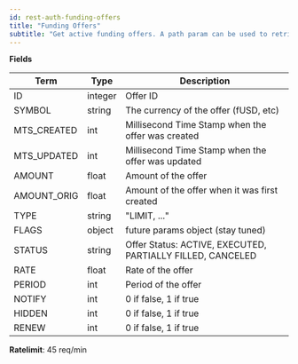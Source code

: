 ```yaml
---
id: rest-auth-funding-offers
title: "Funding Offers"
subtitle: "Get active funding offers. A path param can be used to retrieve offers in a particular currency. All offers are returned if no currency is specified."
---
```


**Fields**

Term | Type | Description
-- | -- | --
ID  |  integer  |  Offer ID
SYMBOL  |  string  |  The currency of the offer (fUSD, etc)
MTS_CREATED  |  int  |  Millisecond Time Stamp when the offer was created
MTS_UPDATED  |  int  |  Millisecond Time Stamp when the offer was updated
AMOUNT  |  float  |  Amount of the offer
AMOUNT_ORIG  |  float  |  Amount of the offer when it was first created
TYPE  |  string  | "LIMIT, ..."
FLAGS  |  object  |  future params object (stay tuned)
STATUS  |  string  | Offer Status: ACTIVE, EXECUTED, PARTIALLY FILLED, CANCELED
RATE  |  float  |  Rate of the offer
PERIOD  |  int  |  Period of the offer
NOTIFY  |  int  |  0 if false, 1 if true
HIDDEN  |  int  |  0 if false, 1 if true
RENEW  |  int  |  0 if false, 1 if true

**Ratelimit**: 45 req/min
